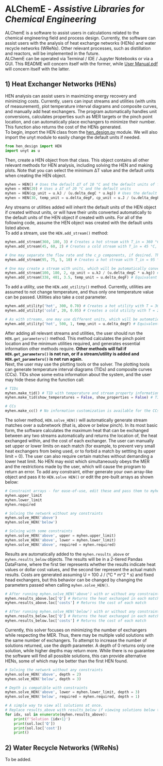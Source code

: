 # ALChemE - _Assistive Libraries for Chemical Engineering_

ALChemE is a software to assist users in calculations related to the chemical engineering field and process design.
Currently, the software can assist users with the analysis of heat exchange networks (HENs) and water recycle networks (WReNs). Other relevant processes, such as distillation and reactors, will be implemented in the future.\
ALChemE can be operated via Terminal / IDE / Jupyter Notebooks or via a GUI. This README will concern itself with the former, while [User Manual.pdf](User%20Manual.pdf) will concern itself with the latter.

## 1) Heat Exchanger Networks (HENs)
HEN analysis can assist users in maximizing energy recovery and minimizing costs.
Currently, users can input streams and utilities (with units of measurement), plot temperature interval diagrams and composite curves, and manually add heat exchangers.
The program automatically handles unit conversions, calculates properties such as MER targets or the pinch point location, and can automatically place exchangers to minimize their number.
This function also returns the cost of the HENs generated.\
To begin, import the HEN class from the [hen_design.py](hen_design.py) module. We will also import the unyt module to easily change the default units if needed.
```python
from hen_design import HEN
import unyt as u
```
Then, create a HEN object from that class. This object contains all other relevant methods for HEN analysis, including solving the HEN and making plots. Note that you can select the minimum ΔT value and the default units when creating the HEN object.
```python
myhen = HEN() # Uses the default ΔT of 10 °C and the default units of flow [=] kg/s, temperature [=] °C, and c_p [=] J / (°C * kg)
myhen = HEN(20) # Uses a ΔT of 20 °C and the default units
myhen = HEN(cp_unit = u.kJ / (u.delta_degC * u.kg)) # Uses the default ΔT of 10 °C, but changes the c_p units
myhen = HEN(30, temp_unit = u.delta_degF, cp_unit = u.J / (u.delta_degF * u.kg)) # Uses a ΔT of 30 °F and changes the c_p units
```
Any streams or utilities added will inherit the default units of the HEN object if created without units, or will have their units converted automatically to the default units of the HEN object if created with units. For all of the following code, assume the HEN object was created with the default units listed above.\
To add a stream, use the `HEN.add_stream()` method:
```python
myhen.add_stream(360, 180, 3) # Creates a hot stream with T_in = 360 °C, T_out = 180 °C, and F*c_p = 3 J / (°C * s)
myhen.add_stream(45, 60, 2) # Creates a cold stream with T_in = 45 °C, T_out = 60 °C, and F*c_p = 2 J / (°C * s)

# One may separate the flow rate and the c_p components, if desired. The following line is typically equivalent to myhen.add_stream(95, 75, 50):
myhen.add_stream(95, 75, 5, 10) # Creates a hot stream with T_in = 95 °C, T_out = 75 °C, c_p = 5 J / (°C * kg), and flow = 10 kg / s

# One may create a stream with units, which will be automatically converted to the HEN object's units:
myhen.add_stream(100, 180, 2, cp_unit = u.kJ / (u.delta_degC * u.kg)) # Equivalent to myhen.add_stream(100, 180, 2000) if the HEN's cp_unit is J / (°C * kg)
myhen.add_stream(338, 401, 3.5, temp_unit = u.delta_degF) # Equivalent to myhen.add_stream(170, 205, 3.5) if the HEN's temp_unit is °C
```
To add a utility, use the `HEN.add_utility()` method. Currently, utilities are assumed to not change temperature, and thus only one temperature value can be passed. Utilities also take a cost parameter.
```python
myhen.add_utility('hot', 300, 0.70) # Creates a hot utility with T = 300 °C and cost = $0.70 / W
myhen.add_utility('cold', 20, 0.05) # Creates a cold utility with T = 20 °C and cost = $0.05 / W

# As with streams, one may use different units, which will be automatically converted:
myhen.add_utility('hot', 500, 1, temp_unit = u.delta_degF) # Equivalent to myhen.add_utility('hot', 260, 1) if the HEN's temp_unit is °C
```
After adding all relevant streams and utilities, the user should run the `HEN.get_parameters()` method. This method calculates the pinch point location and the minimum utilities required, and generates essential information other methods require. **Other methods will fail if `HEN.get_parameters()` is not run, or if a stream/utility is added and `HEN.get_parameters()` is not run again.**\
Next, the user may use the plotting tools or the solver. The plotting tools can generate temperature interval diagrams (TIDs) and composite curves (CCs). TIDs show some extra information about the system, and the user may hide these during the function call:
```python
# TIDs
myhen.make_tid() # TID with temperature and stream property information
myhen.make_tid(show_temperatures = False, show_properties = False) # TID without any information

# CCs
myhen.make_cc() # No information customization is available for the CCs
```
The solver method, `HEN.solve_HEN()` will automatically generate stream matches over a subnetwork (that is, above or below pinch). In its most basic form, the software calculates the maximum heat that can be exchanged between any two streams automatically and returns the location of, the heat exchanged within, and the cost of each exchanger. The user can manually set upper or lower limits on each match (for example, to prevent very small heat exchangers from being used, or to forbid a match by settting its upper limit = 0). The user can also require certain matches without demanding a lower heat limit. No HEN may exist which simultaneously obeys the MER and the restrictions made by the user, which will cause the program to return an error. To add any constraint, either generate your own array-like object and pass it to `HEN.solve HEN()` or edit the pre-built arrays as shown below:
```python
# Constraint arrays - for ease-of-use, edit these and pass them to myhen.solve_HEN()
myhen.upper_limit
myhen.lower_limit
myhen.required

# Solving the network without any constraints
myhen.solve_HEN('above')
myhen.solve_HEN('below')

# Solving with some constraints
myhen.solve_HEN('above', upper = myhen.upper_limit)
myhen.solve_HEN('above', lower = myhen.lower_limit)
myhen.solve_HEN('above', required = myhen.required)
```
Results are automatically added to the `myhen.results_above` or `myhen.results_below` objects. The results will be in a 2-tiered Pandas DataFrame, where the first tier represents whether the results indicate heat values or dollar cost values, and the second tier represent the actual match results. Costs are generated assuming U = 100 J / (°C * m^2 * s) and fixed head exchangers, but this behavior can be changed by changing the parameters passed when calling `myhen.solve_HEN()`.
```python
# After running myhen.solve_HEN('above') with or without any constraints
myhen.results_above.loc['Q'] # Returns the heat exchanged in each match
myhen.results_above.loc['costs'] # Returns the cost of each match

# After running myhen.solve_HEN('below') with or without any constraints
myhen.results_below.loc['Q'] # Returns the heat exchanged in each match
myhen.results_below.loc['costs'] # Returns the cost of each match
```
Currently, this solver focuses on minimizing the number of exchangers while respecting the MER. Thus, there may be multiple valid solutions with the same number of exchangers. To attempt to increase the number of solutions returned, use the _depth_ parameter. A depth of 0 returns only one solution, while higher depths may return more. While there is no guarantee the software will find all possible solutions, this can provide alternative HENs, some of which may be better than the first HEN found.
```python
# Solving the network without any constraints
myhen.solve_HEN('above', depth = 2)
myhen.solve_HEN('below', depth = 3)

# Depth is compatible with constraints
myhen.solve_HEN('above', lower = myhen.lower_limit, depth = 3)
myhen.solve_HEN('below', required = myhen.required, depth = 1)

# A simple way to view all solutions at once.
# Replace results_above with results_below if viewing solutions below the pinch point.
for idx, sol in enumerate(myhen.results_above):
    print(f'Solution {idx+1}')
    print(sol.loc['Q'])
    print(sol.loc['cost'])
    print()
```

## 2) Water Recycle Networks (WReNs)
To be added.
